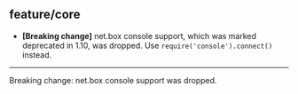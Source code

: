 ## feature/core

* **[Breaking change]** net.box console support, which was marked deprecated
  in 1.10, was dropped. Use `require('console').connect()` instead.

---
Breaking change: net.box console support was dropped.
